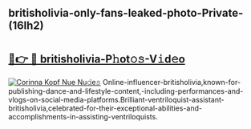 ## britisholivia-only-fans​-leaked-photo​-Private-(16lh2)


# <h2><a href="https://mediaupload.pro?title=britisholivia&ref=git">🔗👉 🔴 britisholivia-P𝚑ot𝚘𝚜-V𝚒d𝚎o</a></h2>

[![Corinna Kopf Nue Nu𝚍e𝚜](https://i.imgur.com/0qMVB7G.gif)](https://mediaupload.pro?title=britisholivia&ref=git)
Online-influencer-britisholivia,known-for-publishing-dance-and-lifestyle-content,-including-performances-and-vlogs-on-social-media-platforms.Brilliant-ventriloquist-assistant-britisholivia,celebrated-for-their-exceptional-abilities-and-accomplishments-in-assisting-ventriloquists.  